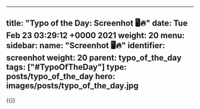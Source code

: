 
---
title: "Typo of the Day: Screenhot 🖥🔥"
date: Tue Feb 23 03:29:12 +0000 2021
weight: 20
menu:
  sidebar:
    name: "Screenhot 🖥🔥"
    identifier: screenhot
    weight: 20
    parent: typo_of_the_day
tags: ["#TypoOfTheDay"]
type: posts/typo_of_the_day
hero: images/posts/typo_of_the_day.jpg
---


{{<tweet user="mariatta" id="1364054675629035521">}}

